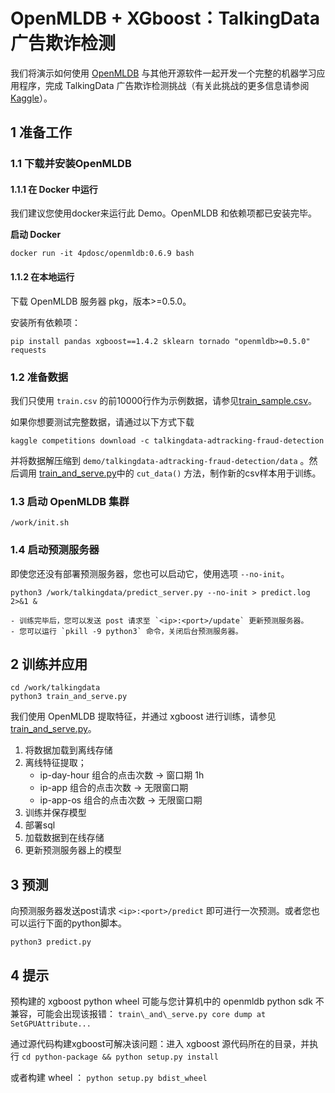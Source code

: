 # OpenMLDB + XGboost：TalkingData 广告欺诈检测

我们将演示如何使用 [OpenMLDB](https://github.com/4paradigm/OpenMLDB) 与其他开源软件一起开发一个完整的机器学习应用程序，完成 TalkingData 广告欺诈检测挑战（有关此挑战的更多信息请参阅 [Kaggle](https://www.kaggle.com/c/talkingdata-adtracking-fraud-detection/overview)）。




## 1 准备工作

### 1.1 下载并安装OpenMLDB

#### 1.1.1 在 Docker 中运行

我们建议您使用docker来运行此 Demo。OpenMLDB 和依赖项都已安装完毕。

**启动 Docker**

```
docker run -it 4pdosc/openmldb:0.6.9 bash
```

#### 1.1.2 在本地运行

下载 OpenMLDB 服务器 pkg，版本>=0.5.0。

安装所有依赖项：

```
pip install pandas xgboost==1.4.2 sklearn tornado "openmldb>=0.5.0" requests
```

### 1.2 准备数据

我们只使用 `train.csv` 的前10000行作为示例数据，请参见[train\_sample.csv](https://github.com/4paradigm/OpenMLDB/tree/main/demo/talkingdata-adtracking-fraud-detection)。

如果你想要测试完整数据，请通过以下方式下载

```
kaggle competitions download -c talkingdata-adtracking-fraud-detection
```

并将数据解压缩到 `demo/talkingdata-adtracking-fraud-detection/data` 。然后调用 [train\_and\_serve.py](https://github.com/4paradigm/OpenMLDB/blob/main/demo/talkingdata-adtracking-fraud-detection/train_and_serve.py)中的 `cut_data()` 方法，制作新的csv样本用于训练。


### 1.3 启动 OpenMLDB 集群

```
/work/init.sh
```

### 1.4 启动预测服务器

即使您还没有部署预测服务器，您也可以启动它，使用选项 `--no-init`。

```
python3 /work/talkingdata/predict_server.py --no-init > predict.log 2>&1 &
```


```{tip}
- 训练完毕后，您可以发送 post 请求至 `<ip>:<port>/update` 更新预测服务器。
- 您可以运行 `pkill -9 python3` 命令，关闭后台预测服务器。
```


## 2 训练并应用

```
cd /work/talkingdata
python3 train_and_serve.py
```

我们使用 OpenMLDB 提取特征，并通过 xgboost 进行训练，请参见[train\_and\_serve.py](https://github.com/4paradigm/OpenMLDB/blob/main/demo/talkingdata-adtracking-fraud-detection/train_and_serve.py)。

1. 将数据加载到离线存储
2. 离线特征提取；
   * ip-day-hour 组合的点击次数 -> 窗口期 1h
   * ip-app 组合的点击次数 -> 无限窗口期
   * ip-app-os 组合的点击次数 -> 无限窗口期 
3. 训练并保存模型
4. 部署sql
5. 加载数据到在线存储
6. 更新预测服务器上的模型

## 3 预测

向预测服务器发送post请求 `<ip>:<port>/predict` 即可进行一次预测。或者您也可以运行下面的python脚本。

```
python3 predict.py
```

## 4 提示

预构建的 xgboost python wheel 可能与您计算机中的 openmldb python sdk 不兼容，可能会出现该报错：
`train\_and\_serve.py core dump at SetGPUAttribute...`

通过源代码构建xgboost可解决该问题：进入 xgboost 源代码所在的目录，并执行
`cd python-package && python setup.py install`

或者构建 wheel ：
`python setup.py bdist_wheel`
